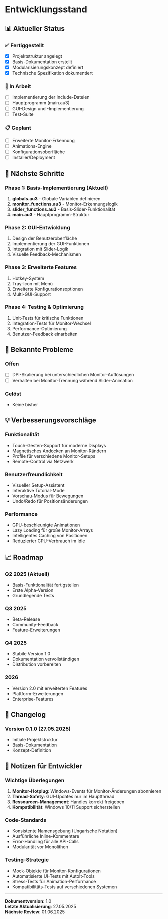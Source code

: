 # Entwicklungsstand

## 📊 Aktueller Status

### ✅ Fertiggestellt

- [x] Projektstruktur angelegt
- [x] Basis-Dokumentation erstellt
- [x] Modularisierungskonzept definiert
- [x] Technische Spezifikation dokumentiert

### 🚧 In Arbeit

- [ ] Implementierung der Include-Dateien
- [ ] Hauptprogramm (main.au3)
- [ ] GUI-Design und -Implementierung
- [ ] Test-Suite

### 📋 Geplant

- [ ] Erweiterte Monitor-Erkennung
- [ ] Animations-Engine
- [ ] Konfigurationsoberfläche
- [ ] Installer/Deployment

## 🎯 Nächste Schritte

### Phase 1: Basis-Implementierung (Aktuell)
1. **globals.au3** - Globale Variablen definieren
2. **monitor_functions.au3** - Monitor-Erkennungslogik
3. **slider_functions.au3** - Basis-Slider-Funktionalität
4. **main.au3** - Hauptprogramm-Struktur

### Phase 2: GUI-Entwicklung
1. Design der Benutzeroberfläche
2. Implementierung der GUI-Funktionen
3. Integration mit Slider-Logik
4. Visuelle Feedback-Mechanismen

### Phase 3: Erweiterte Features
1. Hotkey-System
2. Tray-Icon mit Menü
3. Erweiterte Konfigurationsoptionen
4. Multi-GUI-Support

### Phase 4: Testing & Optimierung
1. Unit-Tests für kritische Funktionen
2. Integration-Tests für Monitor-Wechsel
3. Performance-Optimierung
4. Benutzer-Feedback einarbeiten

## 🐛 Bekannte Probleme

### Offen
- [ ] DPI-Skalierung bei unterschiedlichen Monitor-Auflösungen
- [ ] Verhalten bei Monitor-Trennung während Slider-Animation

### Gelöst
- Keine bisher

## 💡 Verbesserungsvorschläge

### Funktionalität
- Touch-Gesten-Support für moderne Displays
- Magnetisches Andocken an Monitor-Rändern
- Profile für verschiedene Monitor-Setups
- Remote-Control via Netzwerk

### Benutzerfreundlichkeit
- Visueller Setup-Assistent
- Interaktive Tutorial-Mode
- Vorschau-Modus für Bewegungen
- Undo/Redo für Positionsänderungen

### Performance
- GPU-beschleunigte Animationen
- Lazy Loading für große Monitor-Arrays
- Intelligentes Caching von Positionen
- Reduzierter CPU-Verbrauch im Idle

## 📈 Roadmap

### Q2 2025 (Aktuell)
- Basis-Funktionalität fertigstellen
- Erste Alpha-Version
- Grundlegende Tests

### Q3 2025
- Beta-Release
- Community-Feedback
- Feature-Erweiterungen

### Q4 2025
- Stabile Version 1.0
- Dokumentation vervollständigen
- Distribution vorbereiten

### 2026
- Version 2.0 mit erweiterten Features
- Plattform-Erweiterungen
- Enterprise-Features

## 🔄 Changelog

### Version 0.1.0 (27.05.2025)
- Initiale Projektstruktur
- Basis-Dokumentation
- Konzept-Definition

## 📝 Notizen für Entwickler

### Wichtige Überlegungen
1. **Monitor-Hotplug**: Windows-Events für Monitor-Änderungen abonnieren
2. **Thread-Safety**: GUI-Updates nur im Hauptthread
3. **Ressourcen-Management**: Handles korrekt freigeben
4. **Kompatibilität**: Windows 10/11 Support sicherstellen

### Code-Standards
- Konsistente Namensgebung (Ungarische Notation)
- Ausführliche Inline-Kommentare
- Error-Handling für alle API-Calls
- Modularität vor Monolithen

### Testing-Strategie
- Mock-Objekte für Monitor-Konfigurationen
- Automatisierte UI-Tests mit AutoIt-Tools
- Stress-Tests für Animation-Performance
- Kompatibilitäts-Tests auf verschiedenen Systemen

---

**Dokumentversion**: 1.0  
**Letzte Aktualisierung**: 27.05.2025  
**Nächste Review**: 01.06.2025
